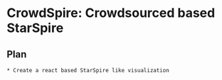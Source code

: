 # CrowdSpire: Crowdsourced based StarSpire

## Plan
	* Create a react based StarSpire like visualization
